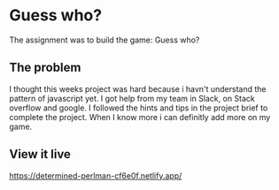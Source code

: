 # Guess who?
The assignment was to build the game: Guess who?

## The problem
I thought this weeks project was hard because i havn't understand the pattern of javascript yet. I got help from my team in Slack, on Stack overflow and google. I followed the hints and tips in the project brief to complete the project. When I know more i can definitly add more on my game.

## View it live
https://determined-perlman-cf6e0f.netlify.app/

